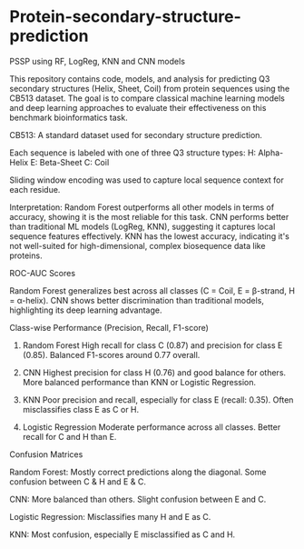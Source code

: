 # Protein-secondary-structure-prediction
PSSP using RF, LogReg, KNN and CNN models

This repository contains code, models, and analysis for predicting Q3 secondary structures (Helix, Sheet, Coil) from protein sequences using the CB513 dataset. The goal is to compare classical machine learning models and deep learning approaches to evaluate their effectiveness on this benchmark bioinformatics task.

CB513: A standard dataset used for secondary structure prediction.

Each sequence is labeled with one of three Q3 structure types:
H: Alpha-Helix
E: Beta-Sheet
C: Coil

Sliding window encoding was used to capture local sequence context for each residue.

Interpretation:
Random Forest outperforms all other models in terms of accuracy, showing it is the most reliable for this task.
CNN performs better than traditional ML models (LogReg, KNN), suggesting it captures local sequence features effectively.
KNN has the lowest accuracy, indicating it's not well-suited for high-dimensional, complex biosequence data like proteins.

ROC-AUC Scores

Random Forest generalizes best across all classes (C = Coil, E = β-strand, H = α-helix).
CNN shows better discrimination than traditional models, highlighting its deep learning advantage.

Class-wise Performance (Precision, Recall, F1-score)

1. Random Forest
High recall for class C (0.87) and precision for class E (0.85).
Balanced F1-scores around 0.77 overall.

2. CNN
Highest precision for class H (0.76) and good balance for others.
More balanced performance than KNN or Logistic Regression.

3. KNN
Poor precision and recall, especially for class E (recall: 0.35).
Often misclassifies class E as C or H.

4. Logistic Regression
Moderate performance across all classes.
Better recall for C and H than E.

Confusion Matrices

Random Forest: Mostly correct predictions along the diagonal. Some confusion between C & H and E & C.

CNN: More balanced than others. Slight confusion between E and C.

Logistic Regression: Misclassifies many H and E as C.

KNN: Most confusion, especially E misclassified as C and H.
